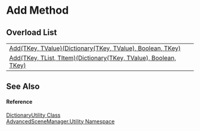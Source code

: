 # Add Method


## Overload List
<table>
<tr>
<td><a href="M_AdvancedSceneManager_Utility_DictionaryUtility_Add__2.md">Add(TKey, TValue)(Dictionary(TKey, TValue), Boolean, TKey)</a></td>
<td> </td></tr>
<tr>
<td><a href="M_AdvancedSceneManager_Utility_DictionaryUtility_Add__3.md">Add(TKey, TList, TItem)(Dictionary(TKey, TValue), Boolean, TKey)</a></td>
<td> </td></tr>
</table>

## See Also


#### Reference
<a href="T_AdvancedSceneManager_Utility_DictionaryUtility.md">DictionaryUtility Class</a>  
<a href="N_AdvancedSceneManager_Utility.md">AdvancedSceneManager.Utility Namespace</a>  
